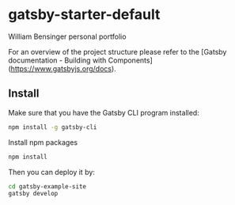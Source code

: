 # gatsby-starter-default
William Bensinger personal portfolio

For an overview of the project structure please refer to the [Gatsby documentation - Building with Components]
(https://www.gatsbyjs.org/docs).

## Install

Make sure that you have the Gatsby CLI program installed:
```sh
npm install -g gatsby-cli
```

Install npm packages
```sh
npm install
```

Then you can deploy it by:
```sh
cd gatsby-example-site
gatsby develop
```
